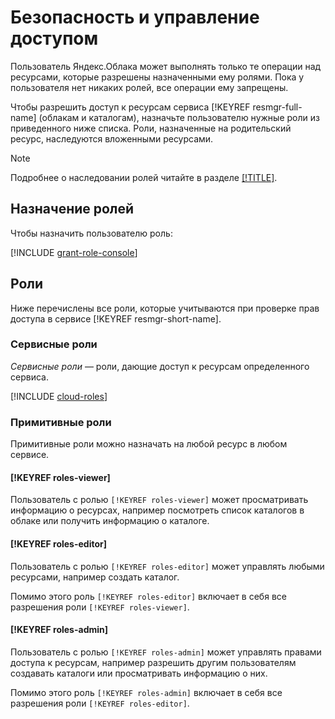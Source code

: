 # Безопасность и управление доступом

Пользователь Яндекс.Облака может выполнять только те операции над ресурсами, которые разрешены назначенными ему ролями. Пока у пользователя нет никаких ролей, все операции ему запрещены.

Чтобы разрешить доступ к ресурсам сервиса [!KEYREF resmgr-full-name] (облакам и каталогам), назначьте пользователю нужные роли из приведенного ниже списка. Роли, назначенные на родительский ресурс, наследуются вложенными ресурсами.

> [!NOTE]
>
> Подробнее о наследовании ролей читайте в разделе [[!TITLE]](../concepts/resources-hierarchy.md#access-rights-inheritance).

## Назначение ролей

Чтобы назначить пользователю роль:

[!INCLUDE [grant-role-console](../../_includes/grant-role-console.md)]

## Роли

Ниже перечислены все роли, которые учитываются при проверке прав доступа в сервисе [!KEYREF resmgr-short-name].

### Сервисные роли

_Сервисные роли_ — роли, дающие доступ к ресурсам определенного сервиса.

[!INCLUDE [cloud-roles](../../_includes/cloud-roles.md)]

### Примитивные роли

Примитивные роли можно назначать на любой ресурс в любом сервисе.

#### [!KEYREF roles-viewer]

Пользователь с ролью `[!KEYREF roles-viewer]` может просматривать информацию о ресурсах, например посмотреть список каталогов в облаке или получить информацию о каталоге.

#### [!KEYREF roles-editor]

Пользователь с ролью `[!KEYREF roles-editor]` может управлять любыми ресурсами, например создать каталог.

Помимо этого роль `[!KEYREF roles-editor]` включает в себя все разрешения роли `[!KEYREF roles-viewer]`.

#### [!KEYREF roles-admin]

Пользователь с ролью `[!KEYREF roles-admin]` может управлять правами доступа к ресурсам, например разрешить другим пользователям создавать каталоги или просматривать информацию о них.

Помимо этого роль `[!KEYREF roles-admin]` включает в себя все разрешения роли `[!KEYREF roles-editor]`.

